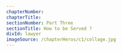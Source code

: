 ```yaml
---
chapterNumber:
chapterTitle:
sectionNumber: Part Three
sectionTitle: How to be Served ?
divId: lawyer
imageSource: /chapterHeros/c1/collage.jpg
---
```

